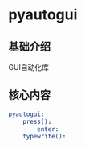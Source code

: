 # pyautogui

## 基础介绍

GUI自动化库


## 核心内容
```yaml
pyautogui:
    press():
        enter:
    typewrite():
```